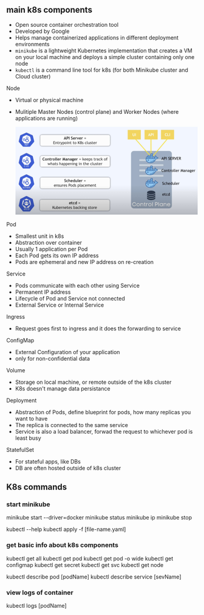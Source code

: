 ## main k8s components

- Open source container orchestration tool
- Developed by Google
- Helps manage containerized applications in different deployment environments
- `minikube` is a lightweight Kubernetes implementation that creates a VM on your local machine and deploys a simple cluster containing only one node
- `kubectl` is a command line tool for k8s (for both Minikube cluster and Cloud cluster)

Node
- Virtual or physical machine
- Mulitiple Master Nodes (control plane) and Worker Nodes (where applications are running)
  
  <img alt="k8s control" src="https://raw.githubusercontent.com/kexiZeroing/blog-images/main/008vOhrAly1hbbefhqcjej31k80r2djz.jpg" width="700">  

Pod
- Smallest unit in k8s
- Abstraction over container
- Usually 1 application per Pod
- Each Pod gets its own IP address
- Pods are ephemeral and new IP address on re-creation

Service
- Pods communicate with each other using Service
- Permanent IP address
- Lifecycle of Pod and Service not connected
- External Service or Internal Service

Ingress
- Request goes first to ingress and it does the forwarding to service

ConfigMap
- External Configuration of your application
- only for non-confidential data

Volume
- Storage on local machine, or remote outside of the k8s cluster
- K8s doesn't manage data persistance

Deployment
- Abstraction of Pods, define blueprint for pods, how many replicas you want to have
- The replica is connected to the same service
- Service is also a load balancer, forwad the request to whichever pod is least busy

StatefulSet
- For stateful apps, like DBs
- DB are often hosted outside of k8s cluster

## K8s commands

### start minikube
minikube start --driver=docker
minikube status
minikube ip
minikube stop

kubectl --help
kubectl apply -f [file-name.yaml]

### get basic info about k8s components
kubectl get all
kubectl get pod
kubectl get pod -o wide
kubectl get configmap
kubectl get secret
kubectl get svc
kubectl get node

kubectl describe pod [podName]
kubectl describe service [sevName]

### view logs of container
kubectl logs [podName]
